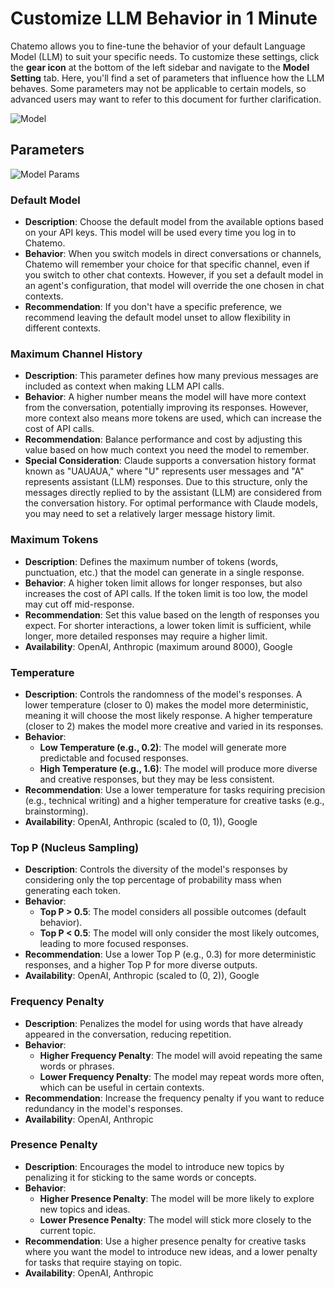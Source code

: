 # Customize LLM Behavior in 1 Minute

Chatemo allows you to fine-tune the behavior of your default Language Model (LLM) to suit your specific needs. To customize these settings, click the **gear icon** at the bottom of the left sidebar and navigate to the **Model Setting** tab. Here, you'll find a set of parameters that influence how the LLM behaves. Some parameters may not be applicable to certain models, so advanced users may want to refer to this document for further clarification.

![Model](/docs/model-1.png)

## Parameters

![Model Params](/docs/model-2.png)

### Default Model

- **Description**: Choose the default model from the available options based on your API keys. This model will be used every time you log in to Chatemo.
- **Behavior**: When you switch models in direct conversations or channels, Chatemo will remember your choice for that specific channel, even if you switch to other chat contexts. However, if you set a default model in an agent's configuration, that model will override the one chosen in chat contexts.
- **Recommendation**: If you don't have a specific preference, we recommend leaving the default model unset to allow flexibility in different contexts.

### Maximum Channel History

- **Description**: This parameter defines how many previous messages are included as context when making LLM API calls.
- **Behavior**: A higher number means the model will have more context from the conversation, potentially improving its responses. However, more context also means more tokens are used, which can increase the cost of API calls.
- **Recommendation**: Balance performance and cost by adjusting this value based on how much context you need the model to remember.
- **Special Consideration**: Claude supports a conversation history format known as "UAUAUA," where "U" represents user messages and "A" represents assistant (LLM) responses. Due to this structure, only the messages directly replied to by the assistant (LLM) are considered from the conversation history. For optimal performance with Claude models, you may need to set a relatively larger message history limit.

### Maximum Tokens

- **Description**: Defines the maximum number of tokens (words, punctuation, etc.) that the model can generate in a single response.
- **Behavior**: A higher token limit allows for longer responses, but also increases the cost of API calls. If the token limit is too low, the model may cut off mid-response.
- **Recommendation**: Set this value based on the length of responses you expect. For shorter interactions, a lower token limit is sufficient, while longer, more detailed responses may require a higher limit.
- **Availability**: OpenAI, Anthropic (maximum around 8000), Google

### Temperature

- **Description**: Controls the randomness of the model's responses. A lower temperature (closer to 0) makes the model more deterministic, meaning it will choose the most likely response. A higher temperature (closer to 2) makes the model more creative and varied in its responses.
- **Behavior**:
  - **Low Temperature (e.g., 0.2)**: The model will generate more predictable and focused responses.
  - **High Temperature (e.g., 1.6)**: The model will produce more diverse and creative responses, but they may be less consistent.
- **Recommendation**: Use a lower temperature for tasks requiring precision (e.g., technical writing) and a higher temperature for creative tasks (e.g., brainstorming).
- **Availability**: OpenAI, Anthropic (scaled to (0, 1)), Google

### Top P (Nucleus Sampling)

- **Description**: Controls the diversity of the model's responses by considering only the top percentage of probability mass when generating each token.
- **Behavior**:
  - **Top P > 0.5**: The model considers all possible outcomes (default behavior).
  - **Top P < 0.5**: The model will only consider the most likely outcomes, leading to more focused responses.
- **Recommendation**: Use a lower Top P (e.g., 0.3) for more deterministic responses, and a higher Top P for more diverse outputs.
- **Availability**: OpenAI, Anthropic (scaled to (0, 2)), Google

### Frequency Penalty

- **Description**: Penalizes the model for using words that have already appeared in the conversation, reducing repetition.
- **Behavior**:
  - **Higher Frequency Penalty**: The model will avoid repeating the same words or phrases.
  - **Lower Frequency Penalty**: The model may repeat words more often, which can be useful in certain contexts.
- **Recommendation**: Increase the frequency penalty if you want to reduce redundancy in the model's responses.
- **Availability**: OpenAI, Anthropic

### Presence Penalty

- **Description**: Encourages the model to introduce new topics by penalizing it for sticking to the same words or concepts.
- **Behavior**:
  - **Higher Presence Penalty**: The model will be more likely to explore new topics and ideas.
  - **Lower Presence Penalty**: The model will stick more closely to the current topic.
- **Recommendation**: Use a higher presence penalty for creative tasks where you want the model to introduce new ideas, and a lower penalty for tasks that require staying on topic.
- **Availability**: OpenAI, Anthropic
